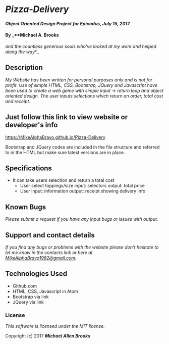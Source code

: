 # _Pizza-Delivery_

#### _Object Oriented Design Project for Epicodus, July 15, 2017_

#### By _**Michael A. Brooks
  *and the countless generous souls who've looked at my work and helped along the way**_

## Description

_My Website has been written for personal purposes only and is not for profit. Use of simple HTML, CSS, Bootstrap, JQuery and Javascript have been used to create a web game with simple input -> return loop and object oriented design.  The user inputs selections which return an order, total cost and receipt._

## Just follow this link to view website or developer's info

https://MikeAlphaBravo.github.io/Pizza-Delivery

Bootstrap and JQuery codes are included in the file structure and referred to in the HTML but make sure latest versions are in place.

## Specifications

* It can take users selection and return a total cost
  * User select toppings/size input: selectors output: total price
  * User input: information output: receipt showing delivery info

## Known Bugs

_Please submit a request if you have any input bugs or issues with output._

## Support and contact details

_If you find any bugs or problems with the website please don't hesitate to let me know in the contacts link or here at MikeAlphaBravo1982@gmail.com._

## Technologies Used

  * Github.com
  * HTML, CSS, Javascript in Atom
  * Bootstrap via link
  * JQuery via link

### License

_This software is licensed under the MIT license._

Copyright (c) 2017 _**Michael Allen Brooks**_
